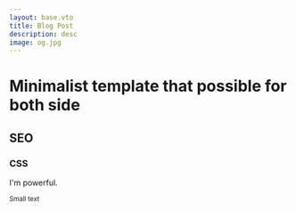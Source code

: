 ```yaml
---
layout: base.vto
title: Blog Post
description: desc
image: og.jpg
---
```


# Minimalist template that possible for both side

## SEO

### CSS

I'm powerful.

<small>Small text</small>